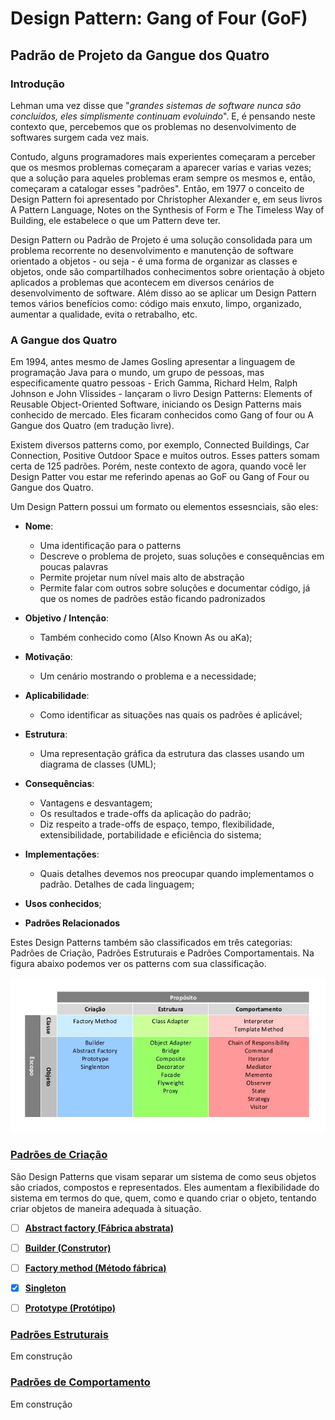 # Design Pattern: Gang of Four (GoF)
## Padrão de Projeto da Gangue dos Quatro


### Introdução

Lehman uma vez disse que "*grandes sistemas de software nunca são concluídos, eles simplismente continuam evoluindo*". E, é pensando neste contexto que, percebemos que os problemas no desenvolvimento de softwares surgem cada vez mais. 

Contudo, alguns programadores mais experientes começaram a perceber que os mesmos problemas começaram a aparecer varias e varias vezes; que a solução para aqueles problemas eram sempre os mesmos e, então, começaram a catalogar esses "padrões". Então, em 1977 o conceito de Design Pattern foi apresentado por Christopher Alexander e, em seus livros A Pattern Language, Notes on the Synthesis of Form e The Timeless Way of Building, ele estabelece o que um Pattern deve ter.

Design Pattern ou Padrão de Projeto é uma solução consolidada para um problema recorrente no desenvolvimento e manutenção de software orientado a objetos - ou seja - é uma forma de organizar as classes e objetos, onde são compartilhados conhecimentos sobre orientação à objeto aplicados a problemas que acontecem em diversos cenários de desenvolvimento de software. Além disso ao se aplicar um Design Pattern temos vários benefícios como: código mais enxuto, limpo, organizado, aumentar a qualidade, evita o retrabalho, etc.


### A Gangue dos Quatro

Em 1994, antes mesmo de James Gosling apresentar a linguagem de programação Java para o mundo, um grupo de pessoas, mas especificamente quatro pessoas - Erich Gamma, Richard Helm, Ralph Johnson e John Vlissides - lançaram o livro Design Patterns: Elements of Reusable Object-Oriented Software, iniciando os Design Patterns mais conhecido de mercado. Eles ficaram conhecidos como Gang of four ou A Gangue dos Quatro (em tradução livre).

Existem diversos patterns como, por exemplo, Connected Buildings, Car Connection, Positive Outdoor Space e muitos outros. Esses patters somam certa de 125 padrões. Porém, neste contexto de agora, quando você ler Design Patter vou estar me referindo apenas ao GoF ou Gang of Four ou Gangue dos Quatro. 

Um Design Pattern possui um formato ou elementos essesnciais, são eles:

- **Nome**: 
    - Uma identificação para o patterns
    - Descreve o problema de projeto, suas soluções e consequências em poucas palavras
    - Permite projetar num nível mais alto de abstração
    - Permite falar com outros sobre soluções e documentar código, já que os nomes de padrões estão ficando padronizados

- **Objetivo / Intenção**: 
  - Também conhecido como (Also Known As ou aKa);
  
- **Motivação**: 
  - Um cenário mostrando o problema e a necessidade;
  
- **Aplicabilidade**: 
  - Como identificar as situações nas quais os padrões é aplicável;

- **Estrutura**: 
    - Uma representação gráfica da estrutura das classes usando um diagrama de classes (UML);

- **Consequências**: 
  - Vantagens e desvantagem; 
  - Os resultados e trade-offs da aplicação do padrão;
  - Diz respeito a trade-offs de espaço, tempo, flexibilidade, extensibilidade, portabilidade e eficiência do sistema;

- **Implementações**: 
    - Quais detalhes devemos nos preocupar quando implementamos o padrão. Detalhes de cada linguagem;

- **Usos conhecidos**;

- **Padrões Relacionados**

Estes Design Patterns também são classificados em três categorias: Padrões de Criação, Padrões Estruturais e Padrões Comportamentais. Na figura abaixo podemos ver os patterns com sua classificação.

![Classificação do GoF][Classificacao]

[Classificacao]: <https://github.com/alexandredorea/GoF/blob/master/doc/img/Patterns/01.%20Structure.jpg>


### [Padrões de Criação](https://github.com/alexandredorea/GoF/tree/master/src/App/1.%20Pattern%20Creational/)

São Design Patterns que visam separar um sistema de como seus objetos são criados, compostos e representados. Eles aumentam a flexibilidade do sistema em termos do que, quem, como e quando criar o objeto, tentando criar objetos de maneira adequada à situação.



- [ ] [**Abstract factory (Fábrica abstrata)**]()
- [ ] [**Builder (Construtor)**]()
- [ ] [**Factory method (Método fábrica)**]()
- [x] [**Singleton**](https://github.com/alexandredorea/GoF/tree/master/src/App/1.%20Pattern%20Creational/Object/5.%20Singleton)
- [ ] [**Prototype (Protótipo)**]()


### [Padrões Estruturais]()

Em construção

### [Padrões de Comportamento]()

Em construção
